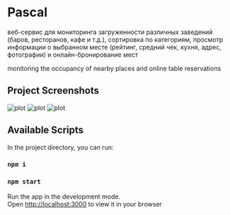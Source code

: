 # Pascal

веб-сервис для мониторинга загруженности различных заведений (баров, ресторанов, кафе и т.д.), сортировка по категориям, просмотр информации о выбранном месте (рейтинг, средний чек, кухня, адрес, фотографии) и онлайн-бронирование мест

monitoring the occupancy of nearby places and online table reservations

## Project Screenshots
![plot](./Main-page.jpg)
![plot](./Table-reservation.jpg)
![plot](./Userpage.jpg)

## Available Scripts

In the project directory, you can run:

### `npm i`

### `npm start`

Run the app in the development mode.\
Open [http://localhost:3000](http://localhost:3000) to view it in your browser

